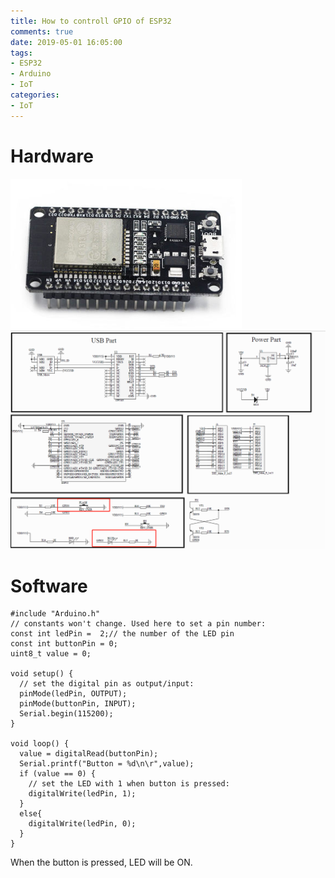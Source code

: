 ```yaml
---
title: How to controll GPIO of ESP32
comments: true
date: 2019-05-01 16:05:00
tags:
- ESP32
- Arduino
- IoT
categories:
- IoT
---
```

# Hardware
![](/image/ESP32.jpg)
![](/image/GPIO.jpg)
# Software
```
#include "Arduino.h"
// constants won't change. Used here to set a pin number:
const int ledPin =  2;// the number of the LED pin
const int buttonPin = 0;
uint8_t value = 0;

void setup() {
  // set the digital pin as output/input:
  pinMode(ledPin, OUTPUT);
  pinMode(buttonPin, INPUT);
  Serial.begin(115200);
}

void loop() {
  value = digitalRead(buttonPin);
  Serial.printf("Button = %d\n\r",value);
  if (value == 0) {
    // set the LED with 1 when button is pressed:
    digitalWrite(ledPin, 1);
  }
  else{
    digitalWrite(ledPin, 0);
  } 
}
```
When the button is pressed, LED will be ON.
